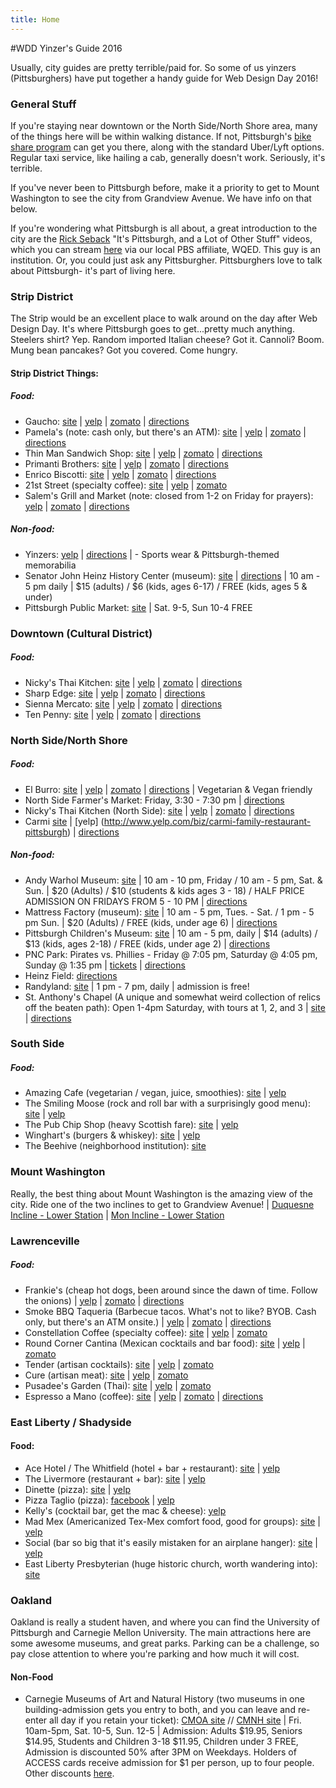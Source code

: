 ```yaml
---
title: Home
---
```

#WDD Yinzer's Guide 2016

Usually, city guides are pretty terrible/paid for. So some of us yinzers (Pittsburghers) have put together a handy guide for Web Design Day 2016!

### General Stuff

If you're staying near downtown or the North Side/North Shore area, many of the things here will be within walking distance. If not, Pittsburgh's [bike share program](https://healthyridepgh.com) can get you there, along with the standard Uber/Lyft options. Regular taxi service, like hailing a cab, generally doesn't work. Seriously, it's terrible.

If you've never been to Pittsburgh before, make it a priority to get to Mount Washington to see the city from Grandview Avenue. We have info on that below.

If you're wondering what Pittsburgh is all about, a great introduction to the city are the [Rick Seback](www.twitter.com/rickaroundhere) "It's Pittsburgh, and a Lot of Other Stuff" videos, which you can stream [here](http://www.wqed.org/tv/watch/?series=3) via our local PBS affiliate, WQED. This guy is an institution. Or, you could just ask any Pittsburgher. Pittsburghers love to talk about Pittsburgh- it's part of living here.

### Strip District
The Strip would be an excellent place to walk around on the day after Web Design Day. It's where Pittsburgh goes to get...pretty much anything. Steelers shirt? Yep. Random imported Italian cheese? Got it. Cannoli? Boom. Mung bean pancakes? Got you covered. Come hungry.

#### Strip District Things:
##### Food:
* Gaucho: [site](http://eatgaucho.com/) | [yelp](http://www.yelp.com/biz/gaucho-parrilla-argentina-pittsburgh) | [zomato](http://www.zomato.com/r/23/1729706/restaurant/Strip-District/Gaucho-Parrilla-Argentina-Pittsburgh) | [directions](https://goo.gl/maps/hE6XU)
* Pamela's (note: cash only, but there's an ATM): [site](http://www.pamelasdiner.com/) | [yelp](http://www.yelp.com/biz/pamelas-p-and-g-diner-pittsburgh) | [zomato](http://www.zomato.com/r/23/271273/restaurant/Strip-District/Pamelas-P-G-Diner-Pittsburgh) | [directions](https://goo.gl/maps/iY445)
* Thin Man Sandwich Shop: [site](http://thinmansandwichshop.com/) | [yelp](http://www.yelp.com/biz/thin-man-sandwich-shop-pittsburgh) | [zomato](http://www.zomato.com/r/23/1715847/restaurant/Strip-District/Thin-Man-Sandwich-Shop-Pittsburgh) | [directions](https://goo.gl/maps/euDPB)
* Primanti Brothers: [site](https://www.primantibros.com/) | [yelp](http://www.yelp.com/biz/primanti-brothers-pittsburgh) | [zomato](http://www.zomato.com/r/23/271431/restaurant/Strip-District/Primanti-Brothers-Pittsburgh) | [directions](https://goo.gl/maps/KbHFL)
* Enrico Biscotti: [site](http://www.enricobiscotti.com/) | [yelp](http://www.yelp.com/biz/the-enrico-biscotti-co-pittsburgh) | [zomato](http://www.zomato.com/r/23/270566/restaurant/Strip-District/Enrico-Biscotti-Pittsburgh) | [directions](https://goo.gl/maps/vcHjk)
* 21st Street (specialty coffee): [site](http://21streetcoffee.com/) | [yelp](http://www.yelp.com/biz/21st-street-coffee-and-tea-pittsburgh) | [zomato](http://www.zomato.com/r/23/334397/restaurant/Strip-District/21st-Street-Coffee-and-Tea-Pittsburgh)
* Salem's Grill and Market (note: closed from 1-2 on Friday for prayers):
 [yelp](http://www.yelp.com/biz/salems-market-and-grill-pittsburgh) |
 [zomato](http://www.zomato.com/r/23/1502578/restaurant/Strip-District/Salems-Market-Grill-Pittsburgh) |
 [directions](https://goo.gl/maps/XagDH)

##### Non-food:
* Yinzers: [yelp](http://www.yelp.com/biz/yinzers-pittsburgh) | [directions](https://goo.gl/maps/EDwRI) | - Sports wear & Pittsburgh-themed memorabilia
* Senator John Heinz History Center (museum): [site](http://www.heinzhistorycenter.org/) | [directions](https://goo.gl/maps/nGEJJ) | 10 am - 5 pm daily | $15 (adults) / $6 (kids, ages 6-17) / FREE (kids, ages 5 & under)
* Pittsburgh Public Market: [site](http://pittsburghpublicmarket.org/) | Sat. 9-5, Sun 10-4 FREE

### Downtown (Cultural District)
##### Food:
* Nicky's Thai Kitchen: [site](http://www.nickysthaikitchen.com/) | [yelp](http://www.yelp.com/biz/nickys-thai-kitchen-pittsburgh-4) | [zomato](https://www.zomato.com/pittsburgh/nickys-thai-kitchen-1-pittsburgh/maps) | [directions](https://goo.gl/maps/seogX)
* Sharp Edge: [site](http://sharpedgebeer.com/bistro-on-penn) | [yelp](http://www.yelp.com/biz/bistro-penn-pittsburgh-4) | [zomato](https://www.zomato.com/pittsburgh/the-sharp-edge-bistro-penn-pittsburgh/maps) | [directions](https://goo.gl/maps/bAXLo)
* Sienna Mercato: [site](http://www.siennapgh.com/mercato/) | [yelp](http://www.yelp.com/biz/sienna-mercato-pittsburgh) | [zomato](https://www.zomato.com/pittsburgh/emporio-a-meatball-joint-pittsburgh) | [directions](https://goo.gl/maps/odkPP)
* Ten Penny: [site](http://www.tenpennypgh.com/) | [yelp](http://www.yelp.com/biz/ten-penny-pittsburgh) | [zomato](https://www.zomato.com/pittsburgh/ten-penny-pittsburgh/menu) | [directions](https://goo.gl/maps/JJRbw)

### North Side/North Shore
##### Food:
* El Burro: [site](http://www.elburropgh.com/) | [yelp](http://www.yelp.com/biz/el-burro-pittsburgh) | [zomato](http://www.zomato.com/r/23/1712246/restaurant/North-Side/El-Burro-Comedor-Pittsburgh) | [directions](https://goo.gl/maps/Qz9Jx) | Vegetarian & Vegan friendly
* North Side Farmer's Market: Friday, 3:30 - 7:30 pm | [directions](https://goo.gl/maps/796GF)
* Nicky's Thai Kitchen (North Side): [site](http://www.nickysthaikitchen.com/) | [yelp](http://www.yelp.com/biz/nickys-thai-kitchen-pittsburgh) | [zomato](https://www.zomato.com/pittsburgh/nickys-thai-kitchen-pittsburgh) | [directions](https://goo.gl/maps/HRgzB)
* Carmi [site](http://www.carmirestaurant.com) | [yelp] (http://www.yelp.com/biz/carmi-family-restaurant-pittsburgh) | [directions](https://goo.gl/maps/GOSBh)

##### Non-food:
* Andy Warhol Museum: [site](http://www.warhol.org/) | 10 am - 10 pm, Friday / 10 am - 5 pm, Sat. & Sun. | $20 (Adults) / $10 (students & kids ages 3 - 18) / HALF PRICE ADMISSION ON FRIDAYS FROM 5 - 10 PM | [directions](https://goo.gl/maps/bIal0)
* Mattress Factory (museum): [site](http://www.mattress.org/) | 10 am - 5 pm, Tues. - Sat. / 1 pm - 5 pm Sun. | $20 (Adults) / FREE (kids, under age 6) | [directions](https://goo.gl/maps/I8VO4)
* Pittsburgh Children's Museum: [site](https://pittsburghkids.org/) | 10 am - 5 pm, daily | $14 (adults) / $13 (kids, ages 2-18) / FREE (kids, under age 2) | [directions](https://goo.gl/maps/5NPtf)
* PNC Park: Pirates vs. Phillies - Friday @ 7:05 pm, Saturday @ 4:05 pm, Sunday @ 1:35 pm | [tickets](http://pittsburgh.pirates.mlb.com/ticketing/index.jsp?c_id=pit) | [directions](https://goo.gl/maps/bKbAL)
* Heinz Field: [directions](https://goo.gl/maps/cyd1J)
* Randyland: [site](http://randy.land/) | 1 pm - 7 pm, daily | admission is free!
* St. Anthony's Chapel (A unique and somewhat weird collection of relics off the beaten path): Open 1-4pm Saturday, with tours at 1, 2, and 3 | [site](http://saintanthonyschapel.org/) | [directions](https://goo.gl/maps/8zWQG)

### South Side
##### Food:
* Amazing Cafe (vegetarian / vegan, juice, smoothies): [site](http://www.amazingyoga.net/cafe/) | [yelp](http://www.yelp.com/biz/amazing-cafe-pittsburgh)
* The Smiling Moose (rock and roll bar with a surprisingly good menu): [site](http://www.smiling-moose.com/) | [yelp](http://www.yelp.com/biz/the-smiling-moose-pittsburgh)
* The Pub Chip Shop (heavy Scottish fare): [site](http://thepubchipshop.com/) | [yelp](http://www.yelp.com/biz/the-pub-chip-shop-pittsburgh)
* Winghart's (burgers & whiskey): [site](http://www.winghartburgers.com/) | [yelp](http://www.yelp.com/biz/wingharts-burger-and-whiskey-bar-pittsburgh-2)
* The Beehive (neighborhood institution): [site](http://www.beehivebuzz.com/)

### Mount Washington
Really, the best thing about Mount Washington is the amazing view of the city. Ride one of the two inclines to get to Grandview Avenue! | [Duquesne Incline - Lower Station](https://goo.gl/maps/20JP7) | [Mon Incline - Lower Station](https://goo.gl/maps/NfqRJ)

### Lawrenceville
##### Food:
* Frankie's (cheap hot dogs, been around since the dawn of time. Follow the onions) | [yelp](http://www.yelp.com/biz/frankies-extra-long-pittsburgh) | [zomato](http://www.zomato.com/r/23/270638/restaurant/Lawrenceville/Frankies-Extra-Long-Pittsburgh) | [directions](https://goo.gl/maps/iYhMd)
* Smoke BBQ Taqueria (Barbecue tacos. What's not to like? BYOB. Cash only, but there's an ATM onsite.) | [yelp](http://www.yelp.com/biz/smoke-bbq-taqueria-pittsburgh) | [zomato](https://www.zomato.com/pittsburgh/smoke-bbq-taqueria-pittsburgh) | [directions](https://goo.gl/maps/C8Uk6)
* Constellation Coffee (specialty coffee): [site](http://www.constellationcoffeepgh.com/) | [yelp](http://www.yelp.com/biz/constellation-coffee-pittsburgh) | [zomato](http://www.zomato.com/r/23/1947665/restaurant/Bloomfield/Constellation-Coffee-Pittsburgh)
* Round Corner Cantina (Mexican cocktails and bar food): [site](http://roundcornercantina.com/) | [yelp](http://www.yelp.com/biz/round-corner-cantina-pittsburgh) | [zomato](http://www.zomato.com/r/23/1484044/restaurant/Lawrenceville/Round-Corner-Cantina-Pittsburgh)
* Tender (artisan cocktails): [site](http://tenderpgh.com/) | [yelp](http://www.yelp.com/biz/tender-bar-and-kitchen-pittsburgh-2) | [zomato](http://www.zomato.com/r/23/1739461/restaurant/Lawrenceville/Tender-Bar-Kitchen-Pittsburgh)
* Cure (artisan meat): [site](http://www.curepittsburgh.com/#welcome-to-cure) | [yelp](http://www.yelp.com/biz/cure-pittsburgh) | [zomato](http://www.zomato.com/r/23/1616797/restaurant/Lawrenceville/Cure-Pittsburgh)
* Pusadee's Garden (Thai): [site](http://www.pusadeesgarden.com/) | [yelp](http://www.yelp.com/biz/pusadees-garden-pittsburgh) | [zomato](http://www.zomato.com/r/23/1453809/restaurant/Lawrenceville/Pusadees-Garden-Pittsburgh)
* Espresso a Mano (coffee): [site](http://espressoamano.com/) |
[yelp](http://www.yelp.com/biz/espresso-a-mano-pittsburgh) |
[zomato](https://www.zomato.com/pittsburgh/espresso-a-mano-pittsburgh) |
[directions](https://goo.gl/maps/xpDCk)

### East Liberty / Shadyside
#### Food:
* Ace Hotel / The Whitfield (hotel + bar + restaurant): [site](https://www.acehotel.com/pittsburgh) | [yelp](http://www.yelp.com/biz/ace-hotel-pittsburgh-pittsburgh)
* The Livermore (restaurant + bar): [site](http://www.thelivermorepgh.com/) | [yelp](http://www.yelp.com/biz/the-livermore-pittsburgh)
* Dinette (pizza): [site](http://dinette-pgh.com/) | [yelp](http://www.yelp.com/biz/dinette-pittsburgh)
* Pizza Taglio (pizza): [facebook](https://www.facebook.com/tagliopgh/) | [yelp](http://www.yelp.com/biz/pizza-taglio-pittsburgh-2)
* Kelly's (cocktail bar, get the mac & cheese): [yelp](http://www.yelp.com/biz/kellys-bar-and-lounge-pittsburgh-2)
* Mad Mex (Americanized Tex-Mex comfort food, good for groups): [site](http://www.madmex.com/pittsburgh/shadyside) | [yelp](http://www.yelp.com/biz/mad-mex-shadyside-pittsburgh)
* Social (bar so big that it's easily mistaken for an airplane hanger): [site](http://www.bakerysocial.com/) | [yelp](http://www.yelp.com/biz/social-pittsburgh)
* East Liberty Presbyterian (huge historic church, worth wandering into): [site](http://cathedralofhope.org/)

### Oakland
Oakland is really a student haven, and where you can find the University of Pittsburgh and Carnegie Mellon University. The main attractions here are some awesome museums, and great parks. Parking can be a challenge, so pay close attention to where you're parking and how much it will cost.

#### Non-Food
* Carnegie Museums of Art and Natural History (two museums in one building-admission gets you entry to both, and you can leave and re-enter all day if you retain your ticket): [CMOA site](www.cmoa.org) // [CMNH site](www.http://www.carnegiemnh.org/) | Fri. 10am-5pm, Sat.  10-5, Sun. 12-5 | Admission: Adults $19.95, Seniors $14.95, Students and Children 3-18 $11.95, Children under 3 FREE, Admission is discounted 50% after 3PM on Weekdays. Holders of ACCESS cards receive admission for $1 per person, up to four people. Other discounts [here](http://www.cmoa.org/discounts/).

